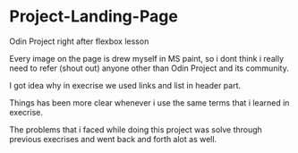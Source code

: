 # Project-Landing-Page
Odin Project right after flexbox lesson

Every image on the page is drew myself in MS paint, so i dont think i really need to refer (shout out) anyone other than Odin Project and its community.

I got idea why in execrise we used links and list in header part.

Things has been more clear whenever i use the same terms that i learned in execrise.

The problems that i faced while doing this project was solve through previous execrises and went back and forth alot as well.
